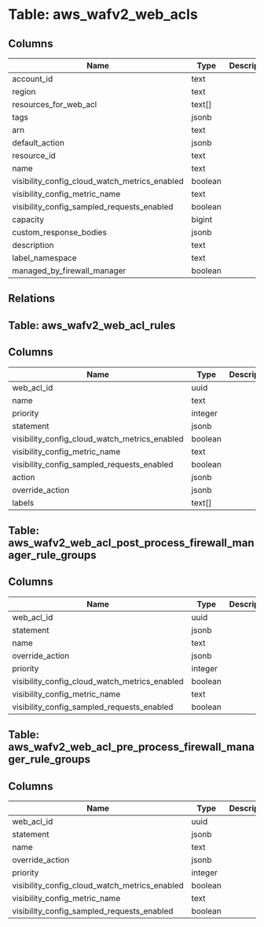 
# Table: aws_wafv2_web_acls

## Columns
| Name        | Type           | Description  |
| ------------- | ------------- | -----  |
|account_id|text||
|region|text||
|resources_for_web_acl|text[]||
|tags|jsonb||
|arn|text||
|default_action|jsonb||
|resource_id|text||
|name|text||
|visibility_config_cloud_watch_metrics_enabled|boolean||
|visibility_config_metric_name|text||
|visibility_config_sampled_requests_enabled|boolean||
|capacity|bigint||
|custom_response_bodies|jsonb||
|description|text||
|label_namespace|text||
|managed_by_firewall_manager|boolean||
## Relations
## Table: aws_wafv2_web_acl_rules

## Columns
| Name        | Type           | Description  |
| ------------- | ------------- | -----  |
|web_acl_id|uuid||
|name|text||
|priority|integer||
|statement|jsonb||
|visibility_config_cloud_watch_metrics_enabled|boolean||
|visibility_config_metric_name|text||
|visibility_config_sampled_requests_enabled|boolean||
|action|jsonb||
|override_action|jsonb||
|labels|text[]||
## Table: aws_wafv2_web_acl_post_process_firewall_manager_rule_groups

## Columns
| Name        | Type           | Description  |
| ------------- | ------------- | -----  |
|web_acl_id|uuid||
|statement|jsonb||
|name|text||
|override_action|jsonb||
|priority|integer||
|visibility_config_cloud_watch_metrics_enabled|boolean||
|visibility_config_metric_name|text||
|visibility_config_sampled_requests_enabled|boolean||
## Table: aws_wafv2_web_acl_pre_process_firewall_manager_rule_groups

## Columns
| Name        | Type           | Description  |
| ------------- | ------------- | -----  |
|web_acl_id|uuid||
|statement|jsonb||
|name|text||
|override_action|jsonb||
|priority|integer||
|visibility_config_cloud_watch_metrics_enabled|boolean||
|visibility_config_metric_name|text||
|visibility_config_sampled_requests_enabled|boolean||
